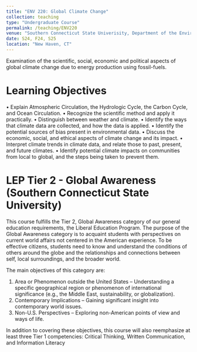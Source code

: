 ```yaml
---
title: "ENV 220: Global Climate Change"
collection: teaching
type: "Undergraduate Course"
permalink: /teaching/ENV220
venue: "Southern Connecticut State Univerisity, Department of the Environment, Geography and Marine Studies"
date: S24, F24, S25
location: "New Haven, CT"
---
```

Examination of the scientific, social, economic and political aspects of global climate change due to energy production using fossil-fuels.

Learning Objectives
======
•	Explain Atmospheric Circulation, the Hydrologic Cycle, the Carbon Cycle, and Ocean Circulation.
•	Recognize the scientific method and apply it practically.
•	Distinguish between weather and climate.
•	Identify the ways that climate data are collected, and how the data is applied.
•	Identify the potential sources of bias present in environmental data.
•	Discuss the economic, social, and ethical aspects of climate change and its impact.
•	Interpret climate trends in climate data, and relate those to past, present, and future climates.
•	Identify potential climate impacts on communities from local to global, and the steps being taken to prevent them.

LEP Tier 2 - Global Awareness (Southern Connecticut State University)
======
This course fulfills the Tier 2, Global Awareness category of our general education requirements, the Liberal Education Program. The purpose of the Global Awareness category is to acquaint students with perspectives on current world affairs not centered in the American experience. To be effective citizens, students need to know and understand the conditions of others around the globe and the relationships and connections between self, local surroundings, and the broader world. 

The main objectives of this category are: 
1)	Area or Phenomenon outside the United States – Understanding a specific geographical region or phenomenon of international significance (e.g., the Middle East, sustainability, or globalization). 
2)	Contemporary Implications – Gaining significant insight into contemporary world issues. 
3)	Non-U.S. Perspectives – Exploring non-American points of view and ways of life. 

In addition to covering these objectives, this course will also reemphasize at least three Tier 1 competencies: Critical Thinking, Written Communication, and Information Literacy
